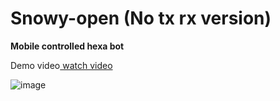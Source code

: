 # Snowy-open (No tx rx version)

<strong>Mobile controlled hexa bot</strong> 

<p>Demo video<a href = "https://www.youtube.com/watch?v=dp9w-S6_9bU"> watch video</a></p>
<img src = "image.jpeg" alt = "image">
